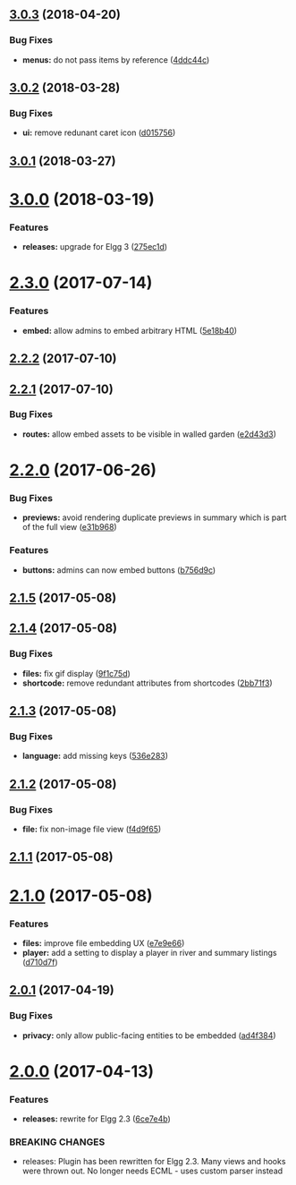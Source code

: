 <a name="3.0.3"></a>
## [3.0.3](https://github.com/hypeJunctionPro/Elgg3-hypeEmbed/compare/3.0.2...3.0.3) (2018-04-20)


### Bug Fixes

* **menus:** do not pass items by reference ([4ddc44c](https://github.com/hypeJunctionPro/Elgg3-hypeEmbed/commit/4ddc44c))



<a name="3.0.2"></a>
## [3.0.2](https://github.com/hypeJunctionPro/Elgg3-hypeEmbed/compare/3.0.1...3.0.2) (2018-03-28)


### Bug Fixes

* **ui:** remove redunant caret icon ([d015756](https://github.com/hypeJunctionPro/Elgg3-hypeEmbed/commit/d015756))



<a name="3.0.1"></a>
## [3.0.1](https://github.com/hypeJunctionPro/Elgg3-hypeEmbed/compare/3.0.0...3.0.1) (2018-03-27)



<a name="3.0.0"></a>
# [3.0.0](https://github.com/hypeJunctionPro/Elgg3-hypeEmbed/compare/2.3.0...3.0.0) (2018-03-19)


### Features

* **releases:** upgrade for Elgg 3 ([275ec1d](https://github.com/hypeJunctionPro/Elgg3-hypeEmbed/commit/275ec1d))



<a name="2.3.0"></a>
# [2.3.0](https://github.com/hypeJunction/hypeEmbed/compare/2.2.2...v2.3.0) (2017-07-14)


### Features

* **embed:** allow admins to embed arbitrary HTML ([5e18b40](https://github.com/hypeJunction/hypeEmbed/commit/5e18b40))



<a name="2.2.2"></a>
## [2.2.2](https://github.com/hypeJunction/hypeEmbed/compare/2.2.1...v2.2.2) (2017-07-10)




<a name="2.2.1"></a>
## [2.2.1](https://github.com/hypeJunction/hypeEmbed/compare/2.2.0...v2.2.1) (2017-07-10)


### Bug Fixes

* **routes:** allow embed assets to be visible in walled garden ([e2d43d3](https://github.com/hypeJunction/hypeEmbed/commit/e2d43d3))



<a name="2.2.0"></a>
# [2.2.0](https://github.com/hypeJunction/hypeEmbed/compare/2.1.5...v2.2.0) (2017-06-26)


### Bug Fixes

* **previews:** avoid rendering duplicate previews in summary which is part of the full view ([e31b968](https://github.com/hypeJunction/hypeEmbed/commit/e31b968))

### Features

* **buttons:** admins can now embed buttons ([b756d9c](https://github.com/hypeJunction/hypeEmbed/commit/b756d9c))



<a name="2.1.5"></a>
## [2.1.5](https://github.com/hypeJunction/hypeEmbed/compare/2.1.4...v2.1.5) (2017-05-08)




<a name="2.1.4"></a>
## [2.1.4](https://github.com/hypeJunction/hypeEmbed/compare/2.1.3...v2.1.4) (2017-05-08)


### Bug Fixes

* **files:** fix gif display ([9f1c75d](https://github.com/hypeJunction/hypeEmbed/commit/9f1c75d))
* **shortcode:** remove redundant attributes from shortcodes ([2bb71f3](https://github.com/hypeJunction/hypeEmbed/commit/2bb71f3))



<a name="2.1.3"></a>
## [2.1.3](https://github.com/hypeJunction/hypeEmbed/compare/2.1.2...v2.1.3) (2017-05-08)


### Bug Fixes

* **language:** add missing keys ([536e283](https://github.com/hypeJunction/hypeEmbed/commit/536e283))



<a name="2.1.2"></a>
## [2.1.2](https://github.com/hypeJunction/hypeEmbed/compare/2.1.1...v2.1.2) (2017-05-08)


### Bug Fixes

* **file:** fix non-image file view ([f4d9f65](https://github.com/hypeJunction/hypeEmbed/commit/f4d9f65))



<a name="2.1.1"></a>
## [2.1.1](https://github.com/hypeJunction/hypeEmbed/compare/2.1.0...v2.1.1) (2017-05-08)




<a name="2.1.0"></a>
# [2.1.0](https://github.com/hypeJunction/hypeEmbed/compare/2.0.1...v2.1.0) (2017-05-08)


### Features

* **files:** improve file embedding UX ([e7e9e66](https://github.com/hypeJunction/hypeEmbed/commit/e7e9e66))
* **player:** add a setting to display a player in river and summary listings ([d710d7f](https://github.com/hypeJunction/hypeEmbed/commit/d710d7f))



<a name="2.0.1"></a>
## [2.0.1](https://github.com/hypeJunction/hypeEmbed/compare/2.0.0...v2.0.1) (2017-04-19)


### Bug Fixes

* **privacy:** only allow public-facing entities to be embedded ([ad4f384](https://github.com/hypeJunction/hypeEmbed/commit/ad4f384))



<a name="2.0.0"></a>
# [2.0.0](https://github.com/hypeJunction/hypeEmbed/compare/1.1.2...v2.0.0) (2017-04-13)


### Features

* **releases:** rewrite for Elgg 2.3 ([6ce7e4b](https://github.com/hypeJunction/hypeEmbed/commit/6ce7e4b))


### BREAKING CHANGES

* releases: Plugin has been rewritten for Elgg 2.3. Many views and hooks were
thrown out. No longer needs ECML - uses custom parser instead



